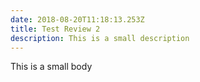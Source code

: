 ```yaml
---
date: 2018-08-20T11:18:13.253Z
title: Test Review 2
description: This is a small description
---
```

This is a small body
